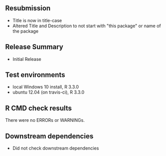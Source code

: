 ## Resubmission

* Title is now in title-case
* Altered Title and Description to not
  start with "this package" or name of the 
  package

## Release Summary
* Initial Release

## Test environments
* local Windows 10 install, R 3.3.0
* ubuntu 12.04 (on travis-ci), R 3.3.0

## R CMD check results
There were no ERRORs or WARNINGs.

## Downstream dependencies
*  Did not check downstream dependencies
